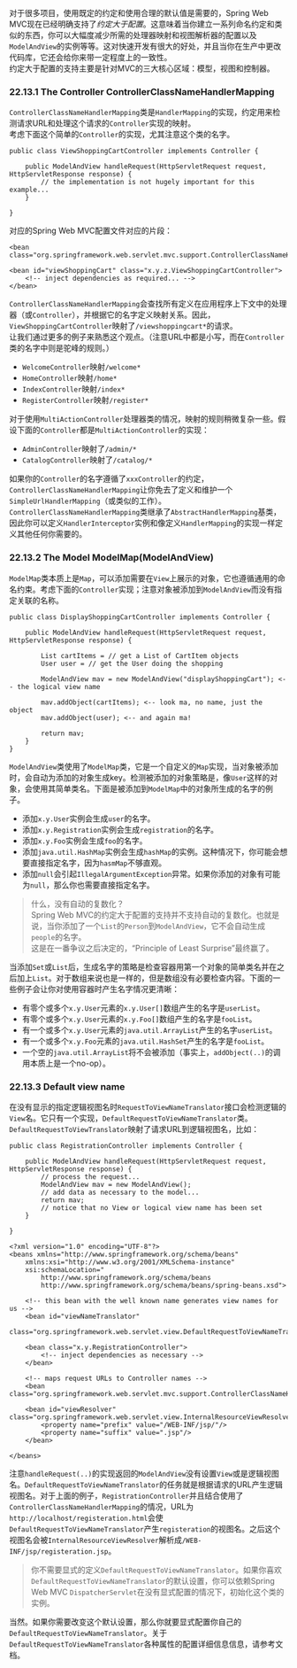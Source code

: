 对于很多项目，使用既定的约定和使用合理的默认值是需要的，Spring Web MVC现在已经明确支持了*约定大于配置*。这意味着当你建立一系列命名约定和类似的东西，你可以大幅度减少所需的处理器映射和视图解析器的配置以及`ModelAndView`的实例等等。这对快速开发有很大的好处，并且当你在生产中更改代码库，它还会给你来带一定程度上的一致性。  
约定大于配置的支持主要是针对MVC的三大核心区域：模型，视图和控制器。  
### 22.13.1 The Controller ControllerClassNameHandlerMapping  
`ControllerClassNameHandlerMapping`类是`HandlerMapping`的实现，约定用来检测请求URL和处理这个请求的`Controller`实现的映射。  
考虑下面这个简单的`Controller`的实现，尤其注意这个类的名字。  

```
public class ViewShoppingCartController implements Controller {

    public ModelAndView handleRequest(HttpServletRequest request, HttpServletResponse response) {
        // the implementation is not hugely important for this example...
    }

}
```
对应的Spring Web MVC配置文件对应的片段：

```
<bean class="org.springframework.web.servlet.mvc.support.ControllerClassNameHandlerMapping"/>

<bean id="viewShoppingCart" class="x.y.z.ViewShoppingCartController">
    <!-- inject dependencies as required... -->
</bean>
```
`ControllerClassNameHandlerMapping`会查找所有定义在应用程序上下文中的处理器（或`Controller`），并根据它的名字定义映射关系。因此，`ViewShoppingCartController`映射了`/viewshoppingcart*`的请求。  
让我们通过更多的例子来熟悉这个观点。（注意URL中都是小写，而在`Controller`类的名字中则是驼峰的规则。）
* `WelcomeController`映射`/welcome*`
* `HomeController`映射`/home*`  
* `IndexController`映射`/index*`  
* `RegisterController`映射`/register*`  

对于使用`MultiActionController`处理器类的情况，映射的规则稍微复杂一些。假设下面的`Controller`都是`MultiActionController`的实现：
* `AdminController`映射了`/admin/*` 
* `CatalogController`映射了`/catalog/*`  

如果你的`Controller`的名字遵循了`xxxController`的约定，`ControllerClassNameHandlerMapping`让你免去了定义和维护一个`SimpleUrlHandlerMapping`（或类似的工作）。  
`ControllerClassNameHandlerMapping`类继承了`AbstractHandlerMapping`基类，因此你可以定义`HandlerInterceptor`实例和像定义`HandlerMapping`的实现一样定义其他任何你需要的。  
### 22.13.2 The Model ModelMap(ModelAndView)  
`ModelMap`类本质上是`Map`，可以添加需要在`View`上展示的对象，它也遵循通用的命名约束。考虑下面的`Controller`实现；注意对象被添加到`ModelAndView`而没有指定关联的名称。  

```
public class DisplayShoppingCartController implements Controller {

    public ModelAndView handleRequest(HttpServletRequest request, HttpServletResponse response) {

        List cartItems = // get a List of CartItem objects
        User user = // get the User doing the shopping

        ModelAndView mav = new ModelAndView("displayShoppingCart"); <-- the logical view name

        mav.addObject(cartItems); <-- look ma, no name, just the object
        mav.addObject(user); <-- and again ma!

        return mav;
    }
}
```
`ModelAndView`类使用了`ModelMap`类，它是一个自定义的`Map`实现，当对象被添加时，会自动为添加的对象生成key。检测被添加的对象策略是，像`User`这样的对象，会使用其简单类名。下面是被添加到`ModelMap`中的对象所生成的名字的例子。  
* 添加`x.y.User`实例会生成`user`的名字。  
* 添加`x.y.Registration`实例会生成`registration`的名字。  
* 添加`x.y.Foo`实例会生成`foo`的名字。  
* 添加`java.util.HashMap`实例会生成`hashMap`的实例。这种情况下，你可能会想要直接指定名字，因为`hasmMap`不够直观。  
* 添加`null`会引起`IllegalArgumentException`异常。如果你添加的对象有可能为`null`，那么你也需要直接指定名字。  

> 什么，没有自动的复数化？  
Spring Web  MVC的约定大于配置的支持并不支持自动的复数化。也就是说，当你添加了一个`List`的`Person`到`ModelAndView`，它不会自动生成`people`的名字。  
这是在一番争议之后决定的，“Principle of Least Surprise”最终赢了。  
  
当添加`Set`或`List`后，生成名字的策略是检查容器用第一个对象的简单类名并在之后加上`List`。对于数组来说也是一样的，但是数组没有必要检查内容。下面的一些例子会让你对使用容器时产生名字情况更清晰：  
* 有零个或多个`x.y.User`元素的`x.y.User[]`数组产生的名字是`userList`。  
* 有零个或多个`x.y.User`元素的`x.y.Foo[]`数组产生的名字是`fooList`。  
* 有一个或多个`x.y.User`元素的`java.util.ArrayList`产生的名字`userList`。  
* 有一个或多个`x.y.Foo`元素的`java.util.HashSet`产生的名字是`fooList`。  
* 一个空的`java.util.ArrayList`将不会被添加（事实上，`addObject(..)`的调用本质上是一个no-op）。  

### 22.13.3 Default view name  
在没有显示的指定逻辑视图名时`RequestToViewNameTranslator`接口会检测逻辑的`View`名。它只有一个实现，`DefaultRequestToViewNameTranslator`类。  
`DefaultRequestToViewTranslator`映射了请求URL到逻辑视图名，比如：

```
public class RegistrationController implements Controller {

    public ModelAndView handleRequest(HttpServletRequest request, HttpServletResponse response) {
        // process the request...
        ModelAndView mav = new ModelAndView();
        // add data as necessary to the model...
        return mav;
        // notice that no View or logical view name has been set
    }

}
```

```
<?xml version="1.0" encoding="UTF-8"?>
<beans xmlns="http://www.springframework.org/schema/beans"
    xmlns:xsi="http://www.w3.org/2001/XMLSchema-instance"
    xsi:schemaLocation="
        http://www.springframework.org/schema/beans
        http://www.springframework.org/schema/beans/spring-beans.xsd">

    <!-- this bean with the well known name generates view names for us -->
    <bean id="viewNameTranslator"
            class="org.springframework.web.servlet.view.DefaultRequestToViewNameTranslator"/>

    <bean class="x.y.RegistrationController">
        <!-- inject dependencies as necessary -->
    </bean>

    <!-- maps request URLs to Controller names -->
    <bean class="org.springframework.web.servlet.mvc.support.ControllerClassNameHandlerMapping"/>

    <bean id="viewResolver" class="org.springframework.web.servlet.view.InternalResourceViewResolver">
        <property name="prefix" value="/WEB-INF/jsp/"/>
        <property name="suffix" value=".jsp"/>
    </bean>

</beans>
```
注意`handleRequest(..)`的实现返回的`ModelAndView`没有设置`View`或是逻辑视图名。`DefaultRequestToViewNameTranslator`的任务就是根据请求的URL产生逻辑视图名。对于上面的例子，`RegistrationController`并且结合使用了`ControllerClassNameHandlerMapping`的情况，URL为`http://localhost/registeration.html`会使`DefaultRequestToViewNameTranslator`产生`registeration`的视图名。之后这个视图名会被`InternalResourceViewResolver`解析成`/WEB-INF/jsp/registeration.jsp`。  
> 你不需要显式的定义`DefaultRequestToViewNameTranslator`。如果你喜欢`DefaultRequestToViewNameTranslator`的默认设置，你可以依赖Spring Web MVC `DispatcherServlet`在没有显式配置的情况下，初始化这个类的实例。  

当然。如果你需要改变这个默认设置，那么你就要显式配置你自己的`DefaultRequestToViewNameTranslator`。关于`DefaultRequestToViewNameTranslator`各种属性的配置详细信息信息，请参考文档。